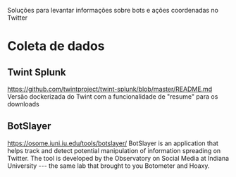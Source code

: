 Soluções para levantar informações sobre bots e ações coordenadas no Twitter

# Coleta de dados

## Twint Splunk
https://github.com/twintproject/twint-splunk/blob/master/README.md
Versão dockerizada do Twint com a funcionalidade de "resume" para os downloads

## BotSlayer
https://osome.iuni.iu.edu/tools/botslayer/
BotSlayer is an application that helps track and detect potential manipulation of information spreading on Twitter. The tool is developed by the Observatory on Social Media at Indiana University --- the same lab that brought to you Botometer and Hoaxy.